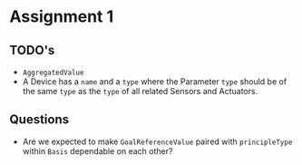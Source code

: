 # Assignment 1

## TODO's

 * ``AggregatedValue``
 *  A Device has a ``name`` and a ``type`` where the Parameter ``type`` should be of the same ``type`` as the ``type``
    of all related Sensors and Actuators.

## Questions

* Are we expected to make ``GoalReferenceValue`` paired with
  ``principleType`` within ``Basis`` dependable on each other?
